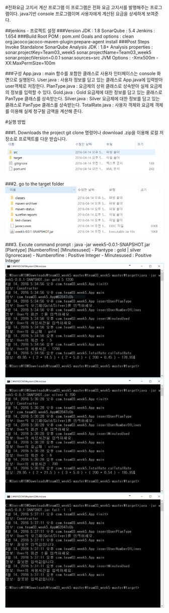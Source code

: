 #전화요금 고지서 계산 프로그램
    이 프로그램은 전화 요금 고지서를 발행해주는 프로그램이다. 
    java기반 console 프로그램이며 사용자에게 계산된 요금을 상세하게 보여준다. 
    
##jenkins - 프로젝트 설정
###Version
  	JDK : 1.8
  	SonarQube : 5.4
  	Jenkins : 1.654
###Build
	Root POM : pom.xml
	Goals and options : clean org.jacoco:jacoco-maven-plugin:prepare-agent install
###Post Steps
	Invoke Standalone SonarQube Analysis
		JDK : 1.8+
		Analysis properties : sonar.projectKey=Team03_week5
	  	                      sonar.projectName=Team03_week5
		                      sonar.projectVersion=0.0.1
	                  	      sonar.sources=src
		JVM Options : -Xmx500m -XX:MaxPermSize=100m

###구성
	App.java : main 함수를 포함한 클래스로 사용자 인터페이스는 console 화면으로 실행된다.
	User.java : 사용자 정보를 담고 있는 클래스로 App.java에 입력받아 user객체로 저장한다.
	PlanType.java : 요금제의 상위 클래스로 상속받아 실제 요금제의 정보를 입력할 수 있다.
	Gold.java : Gold 요금제에 대한 정보를 담고 있는 클래스로 PanType 클래스를 상속받는다.
	Silver.java : Silver 요금제에 대한 정보를 담고 있는 클래스로 PanType 클래스를 상속받는다.
	TotalRate.java : 사용자 객체와 요금제 객체를 이용해 실제 청구될 금액을 계산해 준다.


#실행 방법

###1. Downloads the project
  git clone 명령어나 download .zip을 이용해 로컬 저장소로 프로젝트를 다운 받습니다.
  ![Result0](./img/1.png)
  
###2. go to the target folder
  ![Result1](./img/2.png)

###3. Excute
	command prompt : java -jar week5-0.0.1-SNAPSHOT.jar [Plantype] [Numberofline] [Minutesused]
      - Plantype : gold | silver (Ignorecase)
      - Numberofline : Positive Integer
      - Minutesused : Positive Integer
  ![Result2](./img/gold.png)
  ![Result3](./img/silver.png)
  ![Result4](./img/fail.png)
